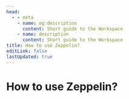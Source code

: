 ```yaml
---
head:
  - - meta
    - name: og:description
      content: Short guide to the Workspace
    - name: description
      content: Short guide to the Workspace
title: How to use Zeppelin?
editLink: false
lastUpdated: true
---
```

# How to use Zeppelin?
